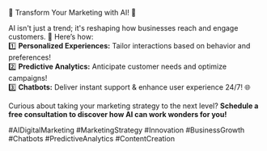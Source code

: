 🌟 Transform Your Marketing with AI! 🌟  

AI isn't just a trend; it's reshaping how businesses reach and engage customers. 🚀 Here’s how:  
1️⃣ **Personalized Experiences:** Tailor interactions based on behavior and preferences!  
2️⃣ **Predictive Analytics:** Anticipate customer needs and optimize campaigns!  
3️⃣ **Chatbots:** Deliver instant support & enhance user experience 24/7! 🌐  

Curious about taking your marketing strategy to the next level? **Schedule a free consultation to discover how AI can work wonders for you!** 

#AIDigitalMarketing #MarketingStrategy #Innovation #BusinessGrowth #Chatbots #PredictiveAnalytics #ContentCreation